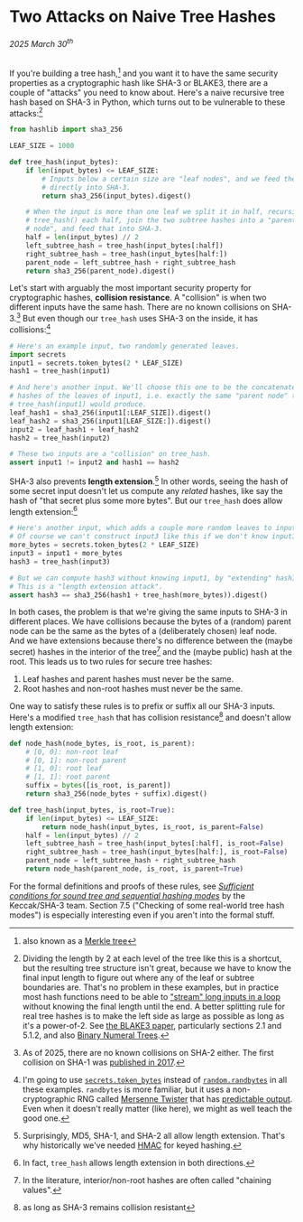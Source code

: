 # Two Attacks on Naive Tree Hashes
###### 2025 March 30<sup>th</sup>

If you're building a tree hash,[^merkle] and you want it to have the same
security properties as a cryptographic hash like SHA-3 or BLAKE3, there are a
couple of "attacks" you need to know about. Here's a naive recursive tree hash
based on SHA-3 in Python, which turns out to be vulnerable to these
attacks:[^structure]

[^merkle]: also known as a [Merkle tree]

[Merkle tree]: https://en.wikipedia.org/wiki/Merkle_tree

[^structure]: Dividing the length by 2 at each level of the tree like this is a
    shortcut, but the resulting tree structure isn't great, because we have to
    know the final input length to figure out where any of the leaf or subtree
    boundaries are. That's no problem in these examples, but in practice most
    hash functions need to be able to ["stream" long inputs in a loop][update]
    without knowing the final length until the end. A better splitting rule for
    real tree hashes is to make the left side as large as possible as long as
    it's a power-of-2. See [the BLAKE3 paper], particularly sections 2.1 and
    5.1.2, and also [Binary Numeral Trees].

[update]: https://docs.python.org/3/library/hashlib.html#hashlib.hash.update
[the BLAKE3 paper]: https://github.com/BLAKE3-team/BLAKE3-specs/blob/master/blake3.pdf
[Binary Numeral Trees]: https://eprint.iacr.org/2021/038.pdf

```python
from hashlib import sha3_256

LEAF_SIZE = 1000

def tree_hash(input_bytes):
    if len(input_bytes) <= LEAF_SIZE:
        # Inputs below a certain size are "leaf nodes", and we feed them
        # directly into SHA-3.
        return sha3_256(input_bytes).digest()

    # When the input is more than one leaf we split it in half, recursively
    # tree_hash() each half, join the two subtree hashes into a "parent
    # node", and feed that into SHA-3.
    half = len(input_bytes) // 2
    left_subtree_hash = tree_hash(input_bytes[:half])
    right_subtree_hash = tree_hash(input_bytes[half:])
    parent_node = left_subtree_hash + right_subtree_hash
    return sha3_256(parent_node).digest()
```

Let's start with arguably the most important security property for
cryptographic hashes, **collision resistance**. A "collision" is when two
different inputs have the same hash. There are no known collisions on
SHA-3.[^collisions] But even though our `tree_hash` uses SHA-3 on the inside,
it has collisions:[^random]

[^collisions]: As of 2025, there are no known collisions on SHA-2 either. The
    first collision on SHA-1 was [published in 2017](https://shattered.io/).

[^random]: I'm going to use [`secrets.token_bytes`] instead of
    [`random.randbytes`] in all these examples. `randbytes` is more familiar,
    but it uses a non-cryptographic RNG called [Mersenne Twister] that has
    [predictable output]. Even when it doesn't really matter (like here), we
    might as well teach the good one.

[`random.randbytes`]: https://docs.python.org/3/library/random.html#random.randbytes
[`secrets.token_bytes`]: https://docs.python.org/3/library/secrets.html#secrets.token_bytes
[Mersenne Twister]: https://en.wikipedia.org/wiki/Mersenne_Twister
[predictable output]: https://github.com/oconnor663/mersenne_breaker

```python
# Here's an example input, two randomly generated leaves.
import secrets
input1 = secrets.token_bytes(2 * LEAF_SIZE)
hash1 = tree_hash(input1)

# And here's another input. We'll choose this one to be the concatenated
# hashes of the leaves of input1, i.e. exactly the same "parent node" that
# tree_hash(input1) would produce.
leaf_hash1 = sha3_256(input1[:LEAF_SIZE]).digest()
leaf_hash2 = sha3_256(input1[LEAF_SIZE:]).digest()
input2 = leaf_hash1 + leaf_hash2
hash2 = tree_hash(input2)

# These two inputs are a "collision" on tree_hash.
assert input1 != input2 and hash1 == hash2
```

SHA-3 also prevents **length extension**.[^extension] In other words, seeing
the hash of some secret input doesn't let us compute any _related_ hashes, like
say the hash of "that secret plus some more bytes". But our `tree_hash` does
allow length extension:[^both_directions]

[^extension]: Surprisingly, MD5, SHA-1, and SHA-2 all allow length extension.
    That's why historically we've needed [HMAC] for keyed hashing.

[HMAC]: https://en.wikipedia.org/wiki/HMAC

[^both_directions]: In fact, `tree_hash` allows length extension in both
    directions.

```python
# Here's another input, which adds a couple more random leaves to input1.
# Of course we can't construct input3 like this if we don't know input1.
more_bytes = secrets.token_bytes(2 * LEAF_SIZE)
input3 = input1 + more_bytes
hash3 = tree_hash(input3)

# But we can compute hash3 without knowing input1, by "extending" hash1.
# This is a "length extension attack".
assert hash3 == sha3_256(hash1 + tree_hash(more_bytes)).digest()
```

In both cases, the problem is that we're giving the same inputs to SHA-3 in
different places. We have collisions because the bytes of a (random) parent
node can be the same as the bytes of a (deliberately chosen) leaf node. And we
have extensions because there's no difference between the (maybe secret) hashes
in the interior of the tree[^cv] and the (maybe public) hash at the root. This
leads us to two rules for secure tree hashes:

[^cv]: In the literature, interior/non-root hashes are often called "chaining
    values".

1. Leaf hashes and parent hashes must never be the same.
2. Root hashes and non-root hashes must never be the same.

One way to satisfy these rules is to prefix or suffix all our SHA-3 inputs.
Here's a modified `tree_hash` that has collision resistance[^assuming] and
doesn't allow length extension:

[^assuming]: as long as SHA-3 remains collision resistant

```python
def node_hash(node_bytes, is_root, is_parent):
    # [0, 0]: non-root leaf
    # [0, 1]: non-root parent
    # [1, 0]: root leaf
    # [1, 1]: root parent
    suffix = bytes([is_root, is_parent])
    return sha3_256(node_bytes + suffix).digest()

def tree_hash(input_bytes, is_root=True):
    if len(input_bytes) <= LEAF_SIZE:
        return node_hash(input_bytes, is_root, is_parent=False)
    half = len(input_bytes) // 2
    left_subtree_hash = tree_hash(input_bytes[:half], is_root=False)
    right_subtree_hash = tree_hash(input_bytes[half:], is_root=False)
    parent_node = left_subtree_hash + right_subtree_hash
    return node_hash(parent_node, is_root, is_parent=True)
```

For the formal definitions and proofs of these rules, see [_Sufficient
conditions for sound tree and sequential hashing modes_][sufficient] by the
Keccak/SHA-3 team. Section 7.5 ("Checking of some real-world tree hash modes")
is especially interesting even if you aren't into the formal stuff.

[sufficient]: https://keccak.team/files/TreeHashing.pdf
